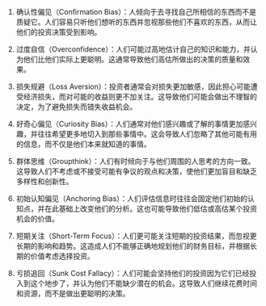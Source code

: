 

1. 确认性偏见（Confirmation Bias）：人倾向于去寻找自己所相信的东西而不是质疑它。人们容易只听他们想听的东西并忽视那些他们不喜欢的东西，从而让他们的投资决策受到影响。

2. 过度自信（Overconfidence）：人们可能过高地估计自己的知识和能力，并认为他们比他们实际上更聪明。这通常导致他们高估所做出的决策的质量和效果。

3. 损失规避（Loss Aversion）：投资者通常会对损失更加敏感，因此担心可能遭受经济损失，而对可能的收益则更不加关注。这导致他们可能会做出不理智的决定，为了避免损失而错失收益机会。

4. 好奇心偏见（Curiosity Bias）：人们通常对他们感兴趣或了解的事情更加感兴趣，并往往希望更多地切入到那些事情中。这会导致人们忽略了其他可能有用的信息，而不仅是他们本来就知道的事情。

5. 群体思维（Groupthink）：人们有时倾向于与他们周围的人思考的方向一致。这导致人们不考虑或不接受可能有争议的观点和决策，使他们更加盲目和缺乏多样性和创新性。

6. 初始认知偏见（Anchoring Bias）：人们评估信息时往往会固定他们初始的认知点，并在此基础上改变他们的分析。这也可能导致他们低估或高估某个投资机会的价值。

7. 短期关注（Short-Term Focus）：人们更可能关注短期的投资结果，而忽视更长期的影响和趋势。这造成人们不能够正确地规划他们的财务目标，并根据长期的价值考虑选择投资。

8. 亏损追回（Sunk Cost Fallacy）：人们可能会坚持他们的投资因为它们已经投入到这个地步了，并认为他们不能缺少潜在的机会。这导致人们继续花费时间和资源，而不是做出更聪明的决策。